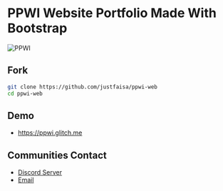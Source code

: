# PPWI Website Portfolio Made With Bootstrap
![PPWI](https://cdn.discordapp.com/attachments/793671676906569741/848430266293026828/20210516_165503.jpg)

## Fork
```bash
git clone https://github.com/justfaisa/ppwi-web
cd ppwi-web
```
## Demo
- https://ppwi.glitch.me

## Communities Contact
- [Discord Server](https://discord.gg/)
- [Email](mailto:support@ppwi.com)
